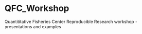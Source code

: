 QFC_Workshop
============

Quantititative Fisheries Center Reproducible Research workshop - presentations and examples
